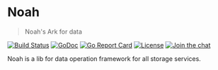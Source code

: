 # Noah

> Noah's Ark for data

[![Build Status](https://github.com/qingstor/noah/workflows/Unit%20Test/badge.svg?branch=master)](https://github.com/qingstor/noah/actions?query=workflow%3A%22Unit+Test%22)
[![GoDoc](https://godoc.org/github.com/qingstor/noah?status.svg)](https://godoc.org/github.com/qingstor/noah)
[![Go Report Card](https://goreportcard.com/badge/github.com/qingstor/noah)](https://goreportcard.com/report/github.com/qingstor/noah)
[![License](https://img.shields.io/badge/license-apache%20v2-blue.svg)](https://github.com/qingstor/noah/blob/master/LICENSE)
[![Join the chat](https://img.shields.io/badge/chat-online-blue?style=flat&logo=zulip)](https://qingstor.zulipchat.com/join/y3s635bwn6vi2pzuyp4be3me/)

Noah is a lib for data operation framework for all storage services.

